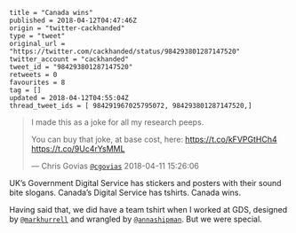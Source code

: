 ```
title = "Canada wins"
published = 2018-04-12T04:47:46Z
origin = "twitter-cackhanded"
type = "tweet"
original_url = "https://twitter.com/cackhanded/status/984293801287147520"
twitter_account = "cackhanded"
tweet_id = "984293801287147520"
retweets = 0
favourites = 8
tag = []
updated = 2018-04-12T04:55:04Z
thread_tweet_ids = [ 984291967025795072, 984293801287147520,]
```

> I made this as a joke for all my research peeps. 
> 
> You can buy that joke, at base cost, here: https://t.co/kFVPGtHCh4 https://t.co/9Uc4rYsMML
> 
> — Chris Govias [`@cgovias`](https://twitter.com/cgovias/status/984090218591551488) 2018-04-11 15:26:06

UK’s Government Digital Service has stickers and posters with their sound bite slogans. Canada’s Digital Service has tshirts. Canada wins. 

Having said that, we did have a team tshirt when I worked at GDS, designed by [`@markhurrell`](https://twitter.com/markhurrell) and wrangled by [`@annashipman`](https://twitter.com/annashipman). But we were special.

<p class='image'><img src='https://mnf.m17s.net/2018/04/12/Dajp_ZDWsAAxJZZ.jpg' alt=''></p>

